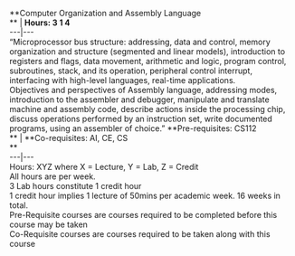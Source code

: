 **Computer Organization and Assembly Language  
** | **Hours: 3 1 4**  
---|---  
“Microprocessor bus structure: addressing, data and control, memory organization and structure (segmented and linear models), introduction to registers and flags, data movement, arithmetic and logic, program control, subroutines, stack, and its operation, peripheral control interrupt, interfacing with high-level languages, real-time applications.  
Objectives and perspectives of Assembly language, addressing modes, introduction to the assembler and debugger, manipulate and translate machine and assembly code, describe actions inside the processing chip, discuss operations performed by an instruction set, write documented programs, using an assembler of choice.” 
**Pre-requisites: CS112  
** | **Co-requisites: AI, CE, CS  
**  
---|---  
Hours: XYZ where X = Lecture, Y = Lab, Z = Credit  
All hours are per week.  
3 Lab hours constitute 1 credit hour  
1 credit hour implies 1 lecture of 50mins per academic week. 16 weeks in total.  
Pre-Requisite courses are courses required to be completed before this course may be taken  
Co-Requisite courses are courses required to be taken along with this course
